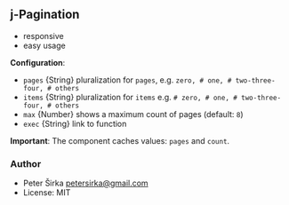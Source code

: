 ## j-Pagination

- responsive
- easy usage

__Configuration__:

- `pages` {String} pluralization for `pages`, e.g. `zero, # one, # two-three-four, # others`
- `items` {String} pluralization for `items` e.g. `# zero, # one, # two-three-four, # others`
- `max` {Number} shows a maximum count of pages (default: `8`)
- `exec` {String} link to function

__Important__:
The component caches values: `pages` and `count`.

### Author

- Peter Širka <petersirka@gmail.com>
- License: MIT